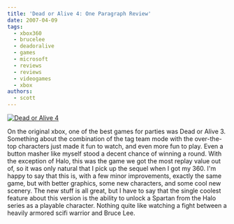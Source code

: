 ```yaml
---
title: 'Dead or Alive 4: One Paragraph Review'
date: 2007-04-09
tags:
  - xbox360
  - brucelee
  - deadoralive
  - games
  - microsoft
  - reviews
  - reviews
  - videogames
  - xbox
authors:
  - scott
---
```


[![Dead or Alive 4](/images/327361209_45d0ac0a54_m.jpg)](http://www.flickr.com/photos/spaceninja/327361209/)

On the original xbox, one of the best games for parties was Dead or Alive 3. Something about the combination of the tag team mode with the over-the-top characters just made it fun to watch, and even more fun to play. Even a button masher like myself stood a decent chance of winning a round. With the exception of Halo, this was the game we got the most replay value out of, so it was only natural that I pick up the sequel when I got my 360. I'm happy to say that this is, with a few minor improvements, exactly the same game, but with better graphics, some new characters, and some cool new scenery. The new stuff is all great, but I have to say that the single coolest feature about this version is the ability to unlock a Spartan from the Halo series as a playable character. Nothing quite like watching a fight between a heavily armored scifi warrior and Bruce Lee.
